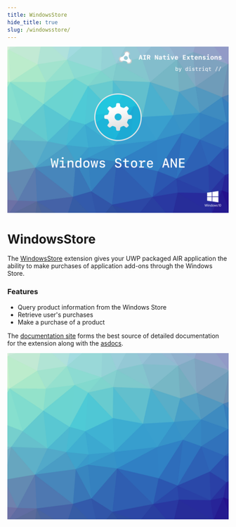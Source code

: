 ```yaml
---
title: WindowsStore
hide_title: true
slug: /windowsstore/
---
```


![](images/hero.png)

# WindowsStore

The [WindowsStore](https://airnativeextensions.com/extension/com.distriqt.WindowsStore) extension 
gives your UWP packaged AIR application the ability to make purchases of application add-ons through the Windows Store. 


### Features

- Query product information from the Windows Store
- Retrieve user's purchases
- Make a purchase of a product

The [documentation site](https://docs.airnativeextensions.com/docs/windowsstore/) forms the best source of detailed documentation for the extension along with the [asdocs](https://docs.airnativeextensions.com/asdocs/windowsstore). 


![](images/promo.png)
